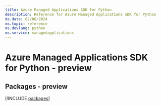 ```yaml
---
title: Azure Managed Applications SDK for Python
description: Reference for Azure Managed Applications SDK for Python
ms.date: 02/06/2024
ms.topic: reference
ms.devlang: python
ms.service: managedapplications
---
```

# Azure Managed Applications SDK for Python - preview
## Packages - preview
[!INCLUDE [packages](managed-applications-index.md)]